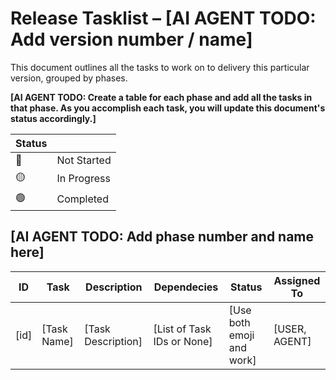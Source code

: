 # Release Tasklist – **[AI AGENT TODO: Add version number / name]**
This document outlines all the tasks to work on to delivery this particular version, grouped by phases.

**[AI AGENT TODO: Create a table for each phase and add all the tasks in that phase. As you accomplish each task, you will update this document's status accordingly.]**

| Status |      |
|--------|------|
| 🔴 | Not Started |
| 🟡 | In Progress |
| 🟢 | Completed |


## **[AI AGENT TODO: Add phase number and name here]**

| ID  | Task             | Description                             | Dependecies | Status | Assigned To |
|-----|------------------|-----------------------------------------|-------------|----------|--------|
| [id] | [Task Name]   | [Task Description]              | [List of Task IDs or None] | [Use both emoji and work]  | [USER, AGENT] |

